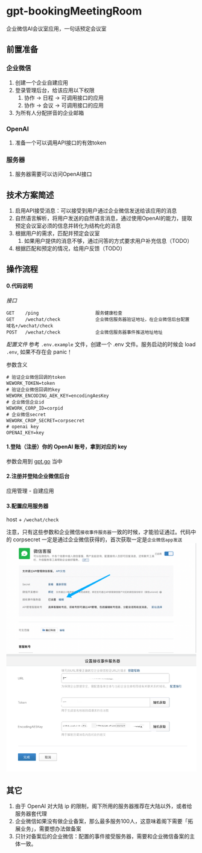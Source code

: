 # gpt-bookingMeetingRoom
企业微信AI会议室应用，一句话预定会议室

## 前置准备
### 企业微信
1. 创建一个企业自建应用
2. 登录管理后台，给该应用以下权限
   1. 协作 -> 日程 -> 可调用接口的应用
   2. 协作 -> 会议 -> 可调用接口的应用
3. 为所有人分配拼音的企业邮箱
### OpenAI
1. 准备一个可以调用API接口的有效token
### 服务器
1. 服务器需要可以访问OpenAI接口

## 技术方案简述
1. 启用API接受消息：可以接受到用户通过企业微信发送给该应用的消息
2. 自然语言解析，将用户发送的自然语言消息，通过使用OpenAI的能力，提取预定会议室必须的信息并转化为结构化的消息 
3. 根据用户的需求，匹配并预定会议室
   1. 如果用户提供的消息不够，通过问答的方式要求用户补充信息（TODO）
4. 根据匹配和预定的情况，给用户反馈（TODO）

## 操作流程


#### 0.代码说明
*接口*
```
GET    /ping                     服务健康检查
GET    /wechat/check             企业微信服务器验证地址，在企业微信后台配置 域名+/wechat/check
POST   /wechat/check             企业微信服务器事件推送地址地址
```

*配置文件*
参考 `.env.example` 文件，创建一个 .env 文件。服务启动的时候会 load `.env`, 如果不存在会 panic！

参数含义
```
# 验证企业微信回调的token
WEWORK_TOKEN=token
# 验证企业微信回调的key
WEWORK_ENCODING_AEK_KEY=encodingAesKey
# 企业微信企业id
WEWORK_CORP_ID=corpid
# 企业微信secret
WEWORK_CROP_SECRET=corpsecret
# openai key
OPENAI_KEY=key
```

#### 1.登陆（注册）你的 OpenAI 账号，拿到对应的 key
参数会用到 [gpt.go](./service/openai_api.go) 当中

#### 2.注册并登陆企业微信后台
应用管理 - 自建应用

#### 3.配置应用服务器
host + `/wechat/check`

注意，只有这些参数和企业微信`接收事件服务器`一致的时候，才能验证通过。代码中的 corpsecret 一定是通过企业微信获得的，首次获取一定是`企业微信app发送`
![](https://raw.githubusercontent.com/razertory/statics/main/staic/4.png)
![](https://raw.githubusercontent.com/razertory/statics/main/staic/5.png)


## 其它
1. 由于 OpenAI 对大陆 ip 的限制，阁下所用的服务器推荐在大陆以外，或者给服务器套代理
2. 企业微信如果没有做企业备案，那么最多服务100人，这意味着阁下需要「拓展业务」，需要想办法做备案
3. 只针对备案后的企业微信：配置的事件接受服务器，需要和企业微信备案的主体一致。





